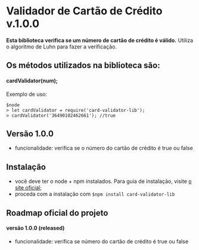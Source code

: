 # Validador de Cartão de Crédito v.1.0.0

**Esta biblioteca verifica se um número de cartão de crédito é válido.**
Utiliza o algoritmo de Luhn para fazer a verificação.


## Os métodos utilizados na biblioteca são:

#### **cardValidator(num);**


Exemplo de uso:

```
$node
> let cardValidator = require('card-validator-lib');
> cardValidator('36490102462661'); //true
```


## Versão 1.0.0

- funcionalidade: verifica se o número do cartão de crédito é true ou false

## Instalação

- você deve ter o node + npm instalados. Para guia de instalação, visite [o site oficial](https://www.npmjs.com/get-npm);
- proceda com a instalação com `$npm install card-validator-lib`


## Roadmap oficial do projeto

<!-- #### versão 2.0.0 (sem previsão)
-  -->

#### versão 1.0.0 (released)
- funcionalidade: verifica se número do cartão de crédito é true ou false